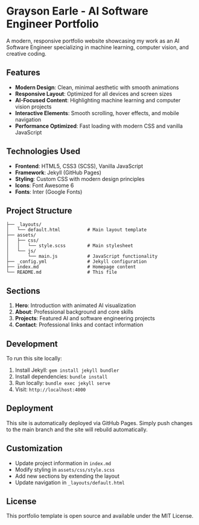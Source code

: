 # Grayson Earle - AI Software Engineer Portfolio

A modern, responsive portfolio website showcasing my work as an AI Software Engineer specializing in machine learning, computer vision, and creative coding.

## Features

- **Modern Design**: Clean, minimal aesthetic with smooth animations
- **Responsive Layout**: Optimized for all devices and screen sizes
- **AI-Focused Content**: Highlighting machine learning and computer vision projects
- **Interactive Elements**: Smooth scrolling, hover effects, and mobile navigation
- **Performance Optimized**: Fast loading with modern CSS and vanilla JavaScript

## Technologies Used

- **Frontend**: HTML5, CSS3 (SCSS), Vanilla JavaScript
- **Framework**: Jekyll (GitHub Pages)
- **Styling**: Custom CSS with modern design principles
- **Icons**: Font Awesome 6
- **Fonts**: Inter (Google Fonts)

## Project Structure

```
├── _layouts/
│   └── default.html          # Main layout template
├── assets/
│   ├── css/
│   │   └── style.scss        # Main stylesheet
│   └── js/
│       └── main.js           # JavaScript functionality
├── _config.yml               # Jekyll configuration
├── index.md                  # Homepage content
└── README.md                 # This file
```

## Sections

1. **Hero**: Introduction with animated AI visualization
2. **About**: Professional background and core skills
3. **Projects**: Featured AI and software engineering projects
4. **Contact**: Professional links and contact information

## Development

To run this site locally:

1. Install Jekyll: `gem install jekyll bundler`
2. Install dependencies: `bundle install`
3. Run locally: `bundle exec jekyll serve`
4. Visit: `http://localhost:4000`

## Deployment

This site is automatically deployed via GitHub Pages. Simply push changes to the main branch and the site will rebuild automatically.

## Customization

- Update project information in `index.md`
- Modify styling in `assets/css/style.scss`
- Add new sections by extending the layout
- Update navigation in `_layouts/default.html`

## License

This portfolio template is open source and available under the MIT License.
